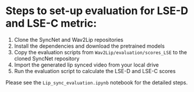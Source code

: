 # Steps to set-up evaluation for LSE-D and LSE-C metric:

1. Clone the SyncNet and Wav2Lip repositories
2. Install the dependencies and download the pretrained models
3. Copy the evaluation scripts from `Wav2Lip/evaluation/scores_LSE` to the cloned SyncNet repository
4. Import the generated lip synced video from your local drive
5. Run the evaluation script to calculate the LSE-D and LSE-C scores

Please see the `Lip_sync_evaluation.ipynb` notebook for the detailed steps.
 
